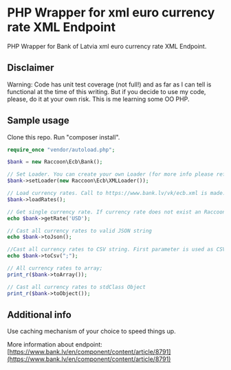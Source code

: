 # PHP Wrapper for xml euro currency rate XML Endpoint

PHP Wrapper for Bank of Latvia xml euro currency rate XML Endpoint.

## Disclaimer

Warning: Code has unit test coverage (not full!) and as far as I can tell is functional at the time of this writing. But if you decide to use my code, please, do it at your own risk. This is me learning some OO PHP. 

## Sample usage

Clone this repo. Run "composer install".

```php
require_once "vendor/autoload.php";

$bank = new Raccoon\Ecb\Bank();

// Set Loader. You can create your own Loader (for more info please refer to Raccoon\Ecb\XMLLoader class) class. You have to implement Raccoon\Ecb\Loader interface
$bank->setLoader(new Raccoon\Ecb\XMLLoader());

// Load currency rates. Call to https://www.bank.lv/vk/ecb.xml is made. If for some reason call will be unsuccessful (Endpoint down, invalid xml, etc.) an Raccoon\Ecb\Exceptions\InvalidEndPointException will be thrown
$bank->loadRates();

// Get single currency rate. If currency rate does not exist an Raccoon\Ecb\Exceptions\InvalidCurrencyException will be thrown
echo $bank->getRate('USD');

// Cast all currency rates to valid JSON string
echo $bank->toJson();

//Cast all currency rates to CSV string. First parameter is used as CSV string delimiter
echo $bank->toCsv(";");

// All currency rates to array;
print_r($bank->toArray());

// Cast all currency rates to stdClass Object
print_r($bank->toObject());

```

## Additional info

Use caching mechanism of your choice to speed things up.

More information about endpoint:
[https://www.bank.lv/en/component/content/article/8791](https://www.bank.lv/en/component/content/article/8791)
